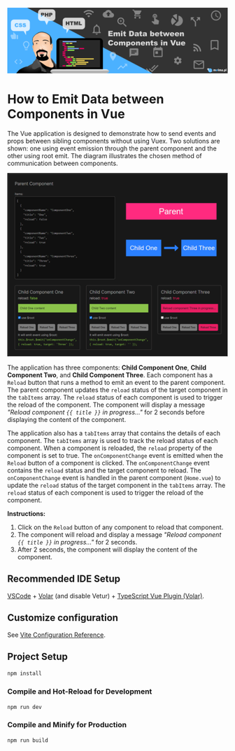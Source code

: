 ![Emit data in vue](img/github_header_-_emit_data_in_vue.png)

# How to Emit Data between Components in Vue

The Vue application is designed to demonstrate how to send events and props between sibling components without using Vuex. Two solutions are shown: one using event emission through the parent component and the other using root emit. The diagram illustrates the chosen method of communication between components.

![screenshot](img/github_img_-_screenshot.png)

The application has three components: **Child Component One**, **Child Component Two**, and **Child Component Three**. Each component has a `Reload` button that runs a method to emit an event to the parent component. The parent component updates the `reload` status of the target component in the `tabItems` array. The `reload` status of each component is used to trigger the reload of the component. The component will display a message _"Reload component `{{ title }}` in progress..."_ for 2 seconds before displaying the content of the component.

The application also has a `tabItems` array that contains the details of each component. The `tabItems` array is used to track the reload status of each component. When a component is reloaded, the `reload` property of the component is set to true. The `onComponentChange` event is emitted when the `Reload` button of a component is clicked. The `onComponentChange` event contains the `reload` status and the target component to reload. The `onComponentChange` event is handled in the parent component (`Home.vue`) to update the `reload` status of the target component in the `tabItems` array. The `reload` status of each component is used to trigger the reload of the component.

**Instructions:**

1. Click on the `Reload` button of any component to reload that component.
2. The component will reload and display a message _"Reload component `{{ title }}` in progress..."_ for 2 seconds.
3. After 2 seconds, the component will display the content of the component.

## Recommended IDE Setup

[VSCode](https://code.visualstudio.com/) + [Volar](https://marketplace.visualstudio.com/items?itemName=Vue.volar) (and disable Vetur) + [TypeScript Vue Plugin (Volar)](https://marketplace.visualstudio.com/items?itemName=Vue.vscode-typescript-vue-plugin).

## Customize configuration

See [Vite Configuration Reference](https://vitejs.dev/config/).

## Project Setup

```sh
npm install
```

### Compile and Hot-Reload for Development

```sh
npm run dev
```

### Compile and Minify for Production

```sh
npm run build
```
